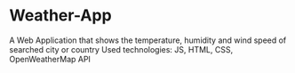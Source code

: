 # Weather-App
A Web Application that shows the temperature, humidity and wind speed of searched city or country
Used technologies: JS, HTML, CSS, OpenWeatherMap API
